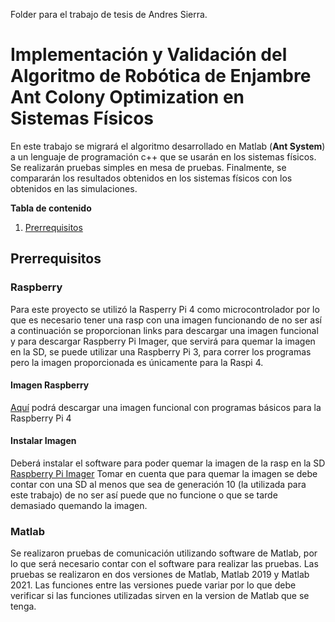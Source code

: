 Folder para el trabajo de tesis de Andres Sierra.

# Implementación y Validación del Algoritmo de Robótica de Enjambre Ant Colony Optimization en Sistemas Físicos

En este trabajo se migrará el algoritmo desarrollado en Matlab (**Ant System**) a un lenguaje de programación c++ que se usarán en los sistemas físicos. Se realizarán pruebas simples en mesa de pruebas. Finalmente, se compararán los resultados obtenidos en los sistemas físicos con los obtenidos en las simulaciones.

**Tabla de contenido**
1. [Prerrequisitos](#Prerrequisitos)



## Prerrequisitos 
### Raspberry 
Para este proyecto se utilizó la Rasperry Pi 4 como microcontrolador por lo que es necesario tener una rasp con una imagen funcionando de no ser así a continuación se proporcionan links para descargar una imagen funcional y para descargar Raspberry Pi Imager, que servirá para quemar la imagen en la SD, se puede utilizar una Raspberry Pi 3, para correr los programas pero la imagen proporcionada es únicamente para la Raspi 4. 
#### Imagen Raspberry
[Aquí](https://drive.google.com/file/d/1OcWIQiahKW1QdXx6M5MFeVp5xqebQwiH/view?usp=sharing "Aqui") podrá descargar una imagen funcional con programas básicos para la Raspberry Pi 4
#### Instalar Imagen
Deberá instalar el software para poder quemar la imagen de la rasp en la SD [Raspberry Pi Imager](http:www.raspberrypi.org/software/ "Raspberry Pi Imager")
Tomar en cuenta que para quemar la imagen se debe contar con una SD al menos que sea de generación 10 (la utilizada para este trabajo) de no ser así puede que no funcione o que se tarde demasiado quemando la imagen. 

### Matlab
Se realizaron pruebas de comunicación utilizando software de Matlab, por lo que será necesario contar con el software para realizar las pruebas. Las pruebas se realizaron en dos versiones de Matlab, Matlab 2019 y Matlab 2021. Las funciones entre las versiones puede variar por lo que debe verificar si las funciones utilizadas sirven en la version de Matlab que se tenga. 
